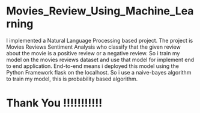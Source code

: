 # Movies_Review_Using_Machine_Learning

I implemented a Natural Language Processing based project. The project is Movies Reviews Sentiment Analysis who classify that the given review about the movie is a positive review or a negative review. So i train my model on the movies reviews dataset and use that model for implement end to end application. End-to-end means i deployed this model using the Python Framework flask on the localhost. So i use a naive-bayes algorithm to train my model, this is probability based algorithm.

<h1> Thank You !!!!!!!!!!!</h1>
